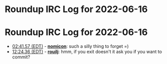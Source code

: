 # Roundup IRC Log for 2022-06-16 #
# Roundup IRC Log for 2022-06-16
* <a href="#02:41.57" id="02:41.57">02:41.57 (EDT)</a> - __[nomicon](https://github.com/nomicon)__: such a silly thing to forget =)
* <a href="#12:24.36" id="12:24.36">12:24.36 (EDT)</a> - __[rouilj](https://github.com/rouilj)__: hmm, if you exit doesn't it ask you if you want to commit?

